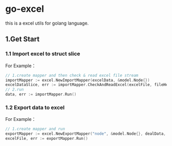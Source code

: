 # go-excel
this is a excel utils for golang language.

## 1.Get Start

### 1.1 Import excel to struct slice

For Example：

```go
// 1.create mapper and then check & read excel file stream
importMapper := excel.NewImportMapper(excelData, &model.Node{})
excelDataSlice, err := importMapper.CheckAndReadExcel(excelFile, fileHeader)
// 2.run
data, err := importMapper.Run()

```

### 1.2 Export data to excel

For Example：

```go
// 1.create mapper and run
exportMapper := excel.NewExportMapper("node", &model.Node{}, dealData, filter)
excelFile, err := exportMapper.Run()

```

